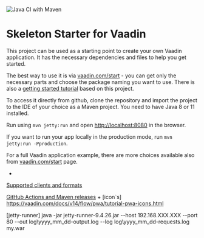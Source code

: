 ![Java CI with Maven](https://github.com/student2ua/schedule-vaaadin/workflows/Java%20CI%20with%20Maven/badge.svg)

# Skeleton Starter for Vaadin

This project can be used as a starting point to create your own Vaadin application.
It has the necessary dependencies and files to help you get started.

The best way to use it is via [vaadin.com/start](https://vaadin.com/start) - you can get only the necessary parts and choose the package naming you want to use.
There is also a [getting started tutorial](https://vaadin.com/tutorials/getting-started-with-flow) based on this project.

To access it directly from github, clone the repository and import the project to the IDE of your choice as a Maven project. You need to have Java 8 or 11 installed.

Run using `mvn jetty:run` and open [http://localhost:8080](http://localhost:8080) in the browser.

If you want to run your app locally in the production mode, run `mvn jetty:run -Pproduction`.

For a full Vaadin application example, there are more choices available also from [vaadin.com/start](https://vaadin.com/start) page.

+
[Supported clients and formats](https://help.github.com/en/packages/publishing-and-managing-packages/about-github-packages#supported-clients-and-formats)

[GitHub Actions and Maven releases](https://blog.frankel.ch/github-actions-maven-releases/)
+
[icon`s]
https://vaadin.com/docs/v14/flow/pwa/tutorial-pwa-icons.html

[jetty-runner]
java -jar jetty-runner-9.4.26.jar --host 192.168.XXX.XXX --port 80 --out log\yyyy_mm_dd-output.log --log log\yyyy_mm_dd-requests.log my.war
